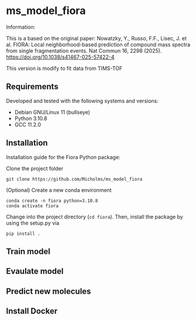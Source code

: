 # ms_model_fiora

Information:

This is a based on the original paper:
Nowatzky, Y., Russo, F.F., Lisec, J. et al. FIORA: Local neighborhood-based prediction of compound mass spectra from single fragmentation events. Nat Commun 16, 2298 (2025). https://doi.org/10.1038/s41467-025-57422-4

This version is modify to fit data from TIMS-TOF 

## Requirements

Developed and tested with the following systems and versions:
* Debian GNU/Linux 11 (bullseye)
* Python 3.10.8
* GCC 11.2.0


## Installation

Installation guide for the Fiora Python package:

Clone the project folder 

    git clone https://github.com/Micholms/ms_model_fiora

(Optional) Create a new conda environment

    conda create -n fiora python=3.10.8
    conda activate fiora

Change into the project directory (`cd fiora`). Then, install the package by using the setup.py via

    pip install .

## Train model

## Evaulate model

## Predict new molecules

## Install Docker

